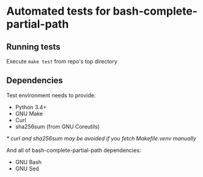 # Automated tests for bash-complete-partial-path

## Running tests

Execute `make test` from repo's top directory

## Dependencies

Test environment needs to provide:

- Python 3.4+
- GNU Make
- Curl
- sha256sum (from GNU Coreutils)

_* curl and sha256sum may be avoided if you fetch Makefile.venv manually_

And all of bash-complete-partial-path dependencies:

- GNU Bash
- GNU Sed
